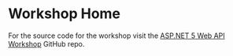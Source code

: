 # Workshop Home

For the source code for the workshop visit the [ASP.NET 5 Web API Workshop](https://github.com/cwoodruff/aspnet-5-web-api-workshop) GitHub repo.
